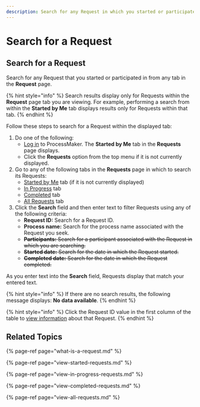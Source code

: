 ```yaml
---
description: Search for any Request in which you started or participated.
---
```


# Search for a Request

## Search for a Request

Search for any Request that you started or participated in from any tab in the **Request** page.

{% hint style="info" %}
Search results display only for Requests within the **Request** page tab you are viewing. For example, performing a search from within the **Started by Me** tab displays results only for Requests within that tab.
{% endhint %}

Follow these steps to search for a Request within the displayed tab:

1. Do one of the following:
   * [Log in](../log-in.md#log-in) to ProcessMaker. The **Started by Me** tab in the **Requests** page displays.
   * Click the **Requests** option from the top menu if it is not currently displayed.
2. Go to any of the following tabs in the **Requests** page in which to search its Requests:
   * [Started by Me](make-a-request.md) tab \(if it is not currently displayed\)
   * [In Progress](view-in-progress-requests.md) tab
   * [Completed](view-completed-requests.md) tab
   * [All Requests](view-all-requests.md) tab
3. Click the **Search** field and then enter text to filter Requests using any of the following criteria:
   * **Request ID:** Search for a Request ID.
   * **Process name:** Search for the process name associated with the Request you seek.
   * ~~**Participants:** Search for a participant associated with the Request in which you are searching.~~
   * ~~**Started date:** Search for the date in which the Request started.~~
   * ~~**Completed date:** Search for the date in which the Request completed.~~

As you enter text into the **Search** field, Requests display that match your entered text.

{% hint style="info" %}
If there are no search results, the following message displays: **No data available**.
{% endhint %}

{% hint style="info" %}
Click the Request ID value in the first column of the table to [view information](request-details.md) about that Request.
{% endhint %}

## Related Topics

{% page-ref page="what-is-a-request.md" %}

{% page-ref page="view-started-requests.md" %}

{% page-ref page="view-in-progress-requests.md" %}

{% page-ref page="view-completed-requests.md" %}

{% page-ref page="view-all-requests.md" %}

